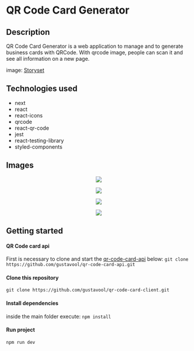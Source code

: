 # QR Code Card Generator

## Description

QR Code Card Generator is a web application to manage and to generate business cards with QRCode. With qrcode image, people can scan it and see all information on a new page.

image: [Storyset](https://storyset.com/illustration/hello/pana)

## Technologies used

- next
- react
- react-icons
- qrcode
- react-qr-code
- jest
- react-testing-library
- styled-components

## Images

<p align='center'><img  src="readme/app-home.jpg"></p>
<p align='center'><img  src="readme/app-form.jpg"></p>
<p align='center'><img  src="readme/app-qrcode.jpg"></p>
<p align='center'><img  src="readme/app-card.jpg"></p>

## Getting started

#### QR Code card api

First is necessary to clone and start the [qr-code-card-api](https://github.com/gustavool/qr-code-card-api) below:
`git clone https://github.com/gustavool/qr-code-card-api.git`

#### Clone this repository

`git clone https://github.com/gustavool/qr-code-card-client.git`

#### Install dependencies

inside the main folder execute: `npm install`

#### Run project

`npm run dev`
